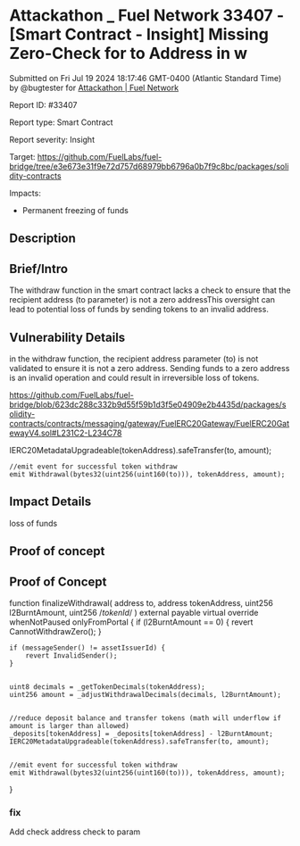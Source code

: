 # Attackathon \_ Fuel Network 33407 - \[Smart Contract - Insight] Missing Zero-Check for to Address in w

Submitted on Fri Jul 19 2024 18:17:46 GMT-0400 (Atlantic Standard Time) by @bugtester for [Attackathon | Fuel Network](https://immunefi.com/bounty/fuel-network-attackathon/)

Report ID: #33407

Report type: Smart Contract

Report severity: Insight

Target: https://github.com/FuelLabs/fuel-bridge/tree/e3e673e31f9e72d757d68979bb6796a0b7f9c8bc/packages/solidity-contracts

Impacts:

* Permanent freezing of funds

## Description

## Brief/Intro

The withdraw function in the smart contract lacks a check to ensure that the recipient address (to parameter) is not a zero addressThis oversight can lead to potential loss of funds by sending tokens to an invalid address.

## Vulnerability Details

in the withdraw function, the recipient address parameter (to) is not validated to ensure it is not a zero address. Sending funds to a zero address is an invalid operation and could result in irreversible loss of tokens.

https://github.com/FuelLabs/fuel-bridge/blob/623dc288c332b9d55f59b1d3f5e04909e2b4435d/packages/solidity-contracts/contracts/messaging/gateway/FuelERC20Gateway/FuelERC20GatewayV4.sol#L231C2-L234C78

IERC20MetadataUpgradeable(tokenAddress).safeTransfer(to, amount);

```
//emit event for successful token withdraw
emit Withdrawal(bytes32(uint256(uint160(to))), tokenAddress, amount);
```

## Impact Details

loss of funds

## Proof of concept

## Proof of Concept

function finalizeWithdrawal( address to, address tokenAddress, uint256 l2BurntAmount, uint256 /_tokenId_/ ) external payable virtual override whenNotPaused onlyFromPortal { if (l2BurntAmount == 0) { revert CannotWithdrawZero(); }

```
if (messageSender() != assetIssuerId) {
    revert InvalidSender();
}


uint8 decimals = _getTokenDecimals(tokenAddress);
uint256 amount = _adjustWithdrawalDecimals(decimals, l2BurntAmount);


//reduce deposit balance and transfer tokens (math will underflow if amount is larger than allowed)
_deposits[tokenAddress] = _deposits[tokenAddress] - l2BurntAmount;
IERC20MetadataUpgradeable(tokenAddress).safeTransfer(to, amount);


//emit event for successful token withdraw
emit Withdrawal(bytes32(uint256(uint160(to))), tokenAddress, amount);
```

}

### fix

Add check address check to param
